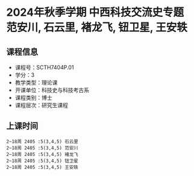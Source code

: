 # 2024年秋季学期 中西科技交流史专题 范安川, 石云里, 褚龙飞, 钮卫星, 王安轶






## 课程信息

- 课程号：SCTH7404P.01
- 学分：3
- 教学类型：理论课
- 开课单位：科技史与科技考古系
- 课程类别：博士
- 课程层次：研究生课程

## 上课时间

```
2~18周 2405 :5(3,4,5) 石云里
2~18周 2405 :5(3,4,5) 范安川
2~18周 2405 :5(3,4,5) 褚龙飞
2~18周 2405 :5(3,4,5) 钮卫星
2~18周 2405 :5(3,4,5) 王安轶
```

